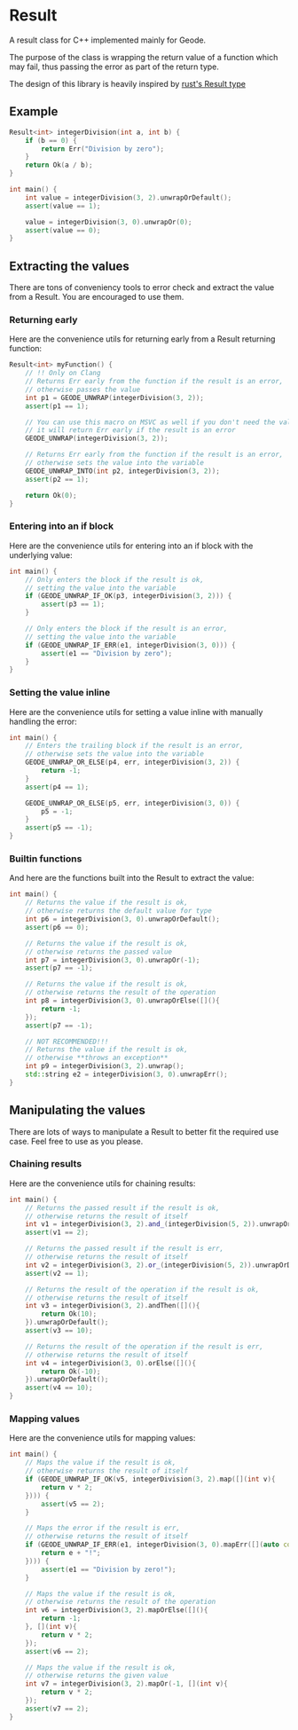 # Result

A result class for C++ implemented mainly for Geode.

The purpose of the class is wrapping the return value of a function which may fail, thus passing the error as part of the return type.

The design of this library is heavily inspired by [rust's Result type](https://doc.rust-lang.org/std/result/)

## Example

```cpp
Result<int> integerDivision(int a, int b) {
    if (b == 0) {
        return Err("Division by zero");
    }
    return Ok(a / b);
}

int main() {
    int value = integerDivision(3, 2).unwrapOrDefault();
    assert(value == 1);

    value = integerDivision(3, 0).unwrapOr(0);
    assert(value == 0);
}
```

## Extracting the values
There are tons of conveniency tools to error check and extract the value from a Result. You are encouraged to use them.

### Returning early
Here are the convenience utils for returning early from a Result returning function: 
```cpp
Result<int> myFunction() {
    // !! Only on Clang
    // Returns Err early from the function if the result is an error,
    // otherwise passes the value
    int p1 = GEODE_UNWRAP(integerDivision(3, 2));
    assert(p1 == 1);

    // You can use this macro on MSVC as well if you don't need the value
    // it will return Err early if the result is an error
    GEODE_UNWRAP(integerDivision(3, 2));

    // Returns Err early from the function if the result is an error,
    // otherwise sets the value into the variable
    GEODE_UNWRAP_INTO(int p2, integerDivision(3, 2));
    assert(p2 == 1);

    return Ok(0);
}
```

### Entering into an if block
Here are the convenience utils for entering into an if block with the underlying value:
```cpp
int main() {
    // Only enters the block if the result is ok,
    // setting the value into the variable
    if (GEODE_UNWRAP_IF_OK(p3, integerDivision(3, 2))) {
        assert(p3 == 1);
    }

    // Only enters the block if the result is an error,
    // setting the value into the variable
    if (GEODE_UNWRAP_IF_ERR(e1, integerDivision(3, 0))) {
        assert(e1 == "Division by zero");
    }
}
```

### Setting the value inline
Here are the convenience utils for setting a value inline with manually handling the error:
```cpp
int main() {
    // Enters the trailing block if the result is an error,
    // otherwise sets the value into the variable
    GEODE_UNWRAP_OR_ELSE(p4, err, integerDivision(3, 2)) {
        return -1;
    }
    assert(p4 == 1);

    GEODE_UNWRAP_OR_ELSE(p5, err, integerDivision(3, 0)) {
        p5 = -1;
    }
    assert(p5 == -1);
}
```

### Builtin functions
And here are the functions built into the Result to extract the value:
```cpp
int main() {
    // Returns the value if the result is ok,
    // otherwise returns the default value for type
    int p6 = integerDivision(3, 0).unwrapOrDefault();
    assert(p6 == 0);

    // Returns the value if the result is ok,
    // otherwise returns the passed value
    int p7 = integerDivision(3, 0).unwrapOr(-1);
    assert(p7 == -1);

    // Returns the value if the result is ok,
    // otherwise returns the result of the operation
    int p8 = integerDivision(3, 0).unwrapOrElse([](){
        return -1;
    });
    assert(p7 == -1);

    // NOT RECOMMENDED!!!
    // Returns the value if the result is ok,
    // otherwise **throws an exception**
    int p9 = integerDivision(3, 2).unwrap();
    std::string e2 = integerDivision(3, 0).unwrapErr();
}
```

## Manipulating the values
There are lots of ways to manipulate a Result to better fit the required use case. Feel free to use as you please.

### Chaining results
Here are the convenience utils for chaining results:
```cpp
int main() {
    // Returns the passed result if the result is ok,
    // otherwise returns the result of itself
    int v1 = integerDivision(3, 2).and_(integerDivision(5, 2)).unwrapOrDefault();
    assert(v1 == 2);

    // Returns the passed result if the result is err,
    // otherwise returns the result of itself
    int v2 = integerDivision(3, 2).or_(integerDivision(5, 2)).unwrapOrDefault();
    assert(v2 == 1);

    // Returns the result of the operation if the result is ok,
    // otherwise returns the result of itself
    int v3 = integerDivision(3, 2).andThen([](){
        return Ok(10);
    }).unwrapOrDefault();
    assert(v3 == 10);

    // Returns the result of the operation if the result is err,
    // otherwise returns the result of itself
    int v4 = integerDivision(3, 0).orElse([](){
        return Ok(-10);
    }).unwrapOrDefault();
    assert(v4 == 10);
}
```

### Mapping values
Here are the convenience utils for mapping values:
```cpp
int main() {
    // Maps the value if the result is ok,
    // otherwise returns the result of itself
    if (GEODE_UNWRAP_IF_OK(v5, integerDivision(3, 2).map([](int v){
        return v * 2;
    }))) {
        assert(v5 == 2);
    }

    // Maps the error if the result is err,
    // otherwise returns the result of itself
    if (GEODE_UNWRAP_IF_ERR(e1, integerDivision(3, 0).mapErr([](auto const& e){
        return e + "!";
    }))) {
        assert(e1 == "Division by zero!");
    }

    // Maps the value if the result is ok,
    // otherwise returns the result of the operation
    int v6 = integerDivision(3, 2).mapOrElse([](){
        return -1;
    }, [](int v){
        return v * 2;
    });
    assert(v6 == 2);

    // Maps the value if the result is ok,
    // otherwise returns the given value
    int v7 = integerDivision(3, 2).mapOr(-1, [](int v){
        return v * 2;
    });
    assert(v7 == 2);
}
```
